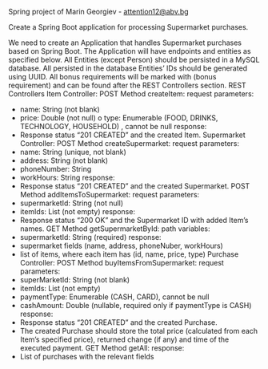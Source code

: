 Spring project of Marin Georgiev - attention12@abv.bg


Create a Spring Boot application for processing Supermarket purchases.

We need to create an Application that handles Supermarket purchases based on Spring Boot. The Application will have endpoints and entities as specified below.
All Entities (except Person) should be persisted in a MySQL database. All persisted in the database Entities’ IDs should be generated using UUID.
All bonus requirements will be marked with (bonus requirement) and can be found after the REST Controllers section.
REST Controllers
Item Controller: 
POST Method createItem: 
request parameters:
-	name: String (not blank)
-	price: Double (not null)
o	type: Enumerable (FOOD, DRINKS, TECHNOLOGY, HOUSEHOLD) , cannot be null 
response:
-	Response status “201 CREATED” and the created Item.
Supermarket Controller:
POST Method createSupermarket:
request parameters:
-	name: String (unique, not blank)	 
-	address: String (not blank)
-	phoneNumber: String
-	workHours: String
response:
-	Response status “201 CREATED” and the created Supermarket.
POST Method addItemsToSupermarket:
request parameters:
-	supermarketId: String (not null)
-	itemIds: List<String> (not empty)
response:
-	Response status “200 OK” and the Supermarket ID with added Item’s names.
GET Method getSupermarketById:
path variables:
-	supermarketId: String (required)
response:
-	supermarket fields (name, address, phoneNuber, workHours)
-	list of items, where each item has (id, name, price, type)
Purchase Controller:
POST Method buyItemsFromSupermarket: 
request parameters:
-	superMarketId: String (not blank)
-	itemIds: List<String> (not empty)
-	paymentType: Enumerable (CASH, CARD), cannot be null
-	cashAmount: Double (nullable, required only if paymentType is CASH)
response:
-	Response status “201 CREATED” and the created Purchase.
-	The created Purchase should store the total price (calculated from each Item’s specified price), returned change (if any) and time of the executed payment. 
GET Method getAll:
response:
-	List of purchases with the relevant fields 
